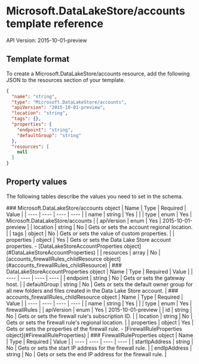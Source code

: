 # Microsoft.DataLakeStore/accounts template reference
API Version: 2015-10-01-preview
## Template format

To create a Microsoft.DataLakeStore/accounts resource, add the following JSON to the resources section of your template.

```json
{
  "name": "string",
  "type": "Microsoft.DataLakeStore/accounts",
  "apiVersion": "2015-10-01-preview",
  "location": "string",
  "tags": {},
  "properties": {
    "endpoint": "string",
    "defaultGroup": "string"
  },
  "resources": [
    null
  ]
}
```
## Property values

The following tables describe the values you need to set in the schema.

<a id="Microsoft.DataLakeStore/accounts" />
### Microsoft.DataLakeStore/accounts object
|  Name | Type | Required | Value |
|  ---- | ---- | ---- | ---- |
|  name | string | Yes |  |
|  type | enum | Yes | Microsoft.DataLakeStore/accounts |
|  apiVersion | enum | Yes | 2015-10-01-preview |
|  location | string | No | Gets or sets the account regional location. |
|  tags | object | No | Gets or sets the value of custom properties. |
|  properties | object | Yes | Gets or sets the Data Lake Store account properties. - [DataLakeStoreAccountProperties object](#DataLakeStoreAccountProperties) |
|  resources | array | No | [accounts_firewallRules_childResource object](#accounts_firewallRules_childResource) |


<a id="DataLakeStoreAccountProperties" />
### DataLakeStoreAccountProperties object
|  Name | Type | Required | Value |
|  ---- | ---- | ---- | ---- |
|  endpoint | string | No | Gets or sets the gateway host. |
|  defaultGroup | string | No | Gets or sets the default owner group for all new folders and files created in the Data Lake Store account. |


<a id="accounts_firewallRules_childResource" />
### accounts_firewallRules_childResource object
|  Name | Type | Required | Value |
|  ---- | ---- | ---- | ---- |
|  name | string | Yes |  |
|  type | enum | Yes | firewallRules |
|  apiVersion | enum | Yes | 2015-10-01-preview |
|  id | string | No | Gets or sets the firewall rule's subscription ID. |
|  location | string | No | Gets or sets the firewall rule's regional location. |
|  properties | object | Yes | Gets or sets the properties of the firewall rule. - [FirewallRuleProperties object](#FirewallRuleProperties) |


<a id="FirewallRuleProperties" />
### FirewallRuleProperties object
|  Name | Type | Required | Value |
|  ---- | ---- | ---- | ---- |
|  startIpAddress | string | No | Gets or sets the start IP address for the firewall rule. |
|  endIpAddress | string | No | Gets or sets the end IP address for the firewall rule. |

